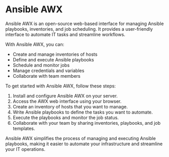 # Ansible AWX

Ansible AWX is an open-source web-based interface for managing Ansible playbooks, inventories, and job scheduling. It provides a user-friendly interface to automate IT tasks and streamline workflows.

With Ansible AWX, you can:

- Create and manage inventories of hosts
- Define and execute Ansible playbooks
- Schedule and monitor jobs
- Manage credentials and variables
- Collaborate with team members

To get started with Ansible AWX, follow these steps:

1. Install and configure Ansible AWX on your server.
2. Access the AWX web interface using your browser.
3. Create an inventory of hosts that you want to manage.
4. Write Ansible playbooks to define the tasks you want to automate.
5. Execute the playbooks and monitor the job status.
6. Collaborate with your team by sharing inventories, playbooks, and job templates.

Ansible AWX simplifies the process of managing and executing Ansible playbooks, making it easier to automate your infrastructure and streamline your IT operations.
